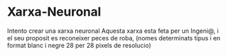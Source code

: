 # Xarxa-Neuronal
Intento crear una xarxa neuronal
Aquesta xarxa esta feta per un Ingeni@, i el seu proposit es reconeixer peces de roba, (nomes determinats tipus i en format blanc i negre 28 per 28 pixels de resolucio)

